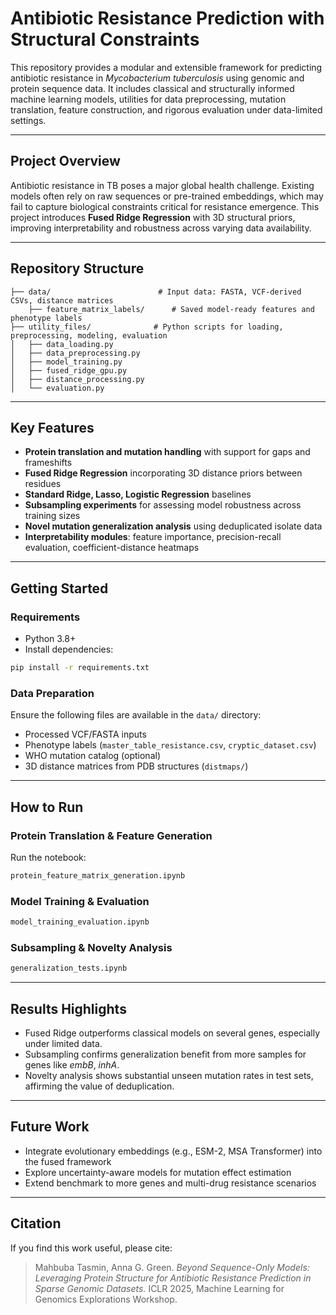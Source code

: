 

# Antibiotic Resistance Prediction with Structural Constraints

This repository provides a modular and extensible framework for predicting antibiotic resistance in *Mycobacterium tuberculosis* using genomic and protein sequence data. It includes classical and structurally informed machine learning models, utilities for data preprocessing, mutation translation, feature construction, and rigorous evaluation under data-limited settings.

---

## Project Overview

Antibiotic resistance in TB poses a major global health challenge. Existing models often rely on raw sequences or pre-trained embeddings, which may fail to capture biological constraints critical for resistance emergence. This project introduces **Fused Ridge Regression** with 3D structural priors, improving interpretability and robustness across varying data availability.

---

## Repository Structure

```
├── data/                        # Input data: FASTA, VCF-derived CSVs, distance matrices
    ├── feature_matrix_labels/      # Saved model-ready features and phenotype labels
├── utility_files/              # Python scripts for loading, preprocessing, modeling, evaluation
│   ├── data_loading.py
│   ├── data_preprocessing.py
│   ├── model_training.py
│   ├── fused_ridge_gpu.py
│   ├── distance_processing.py
│   └── evaluation.py

```

---

## Key Features

- **Protein translation and mutation handling** with support for gaps and frameshifts
- **Fused Ridge Regression** incorporating 3D distance priors between residues
- **Standard Ridge, Lasso, Logistic Regression** baselines
- **Subsampling experiments** for assessing model robustness across training sizes
- **Novel mutation generalization analysis** using deduplicated isolate data
- **Interpretability modules**: feature importance, precision-recall evaluation, coefficient-distance heatmaps

---

## Getting Started

### Requirements

- Python 3.8+
- Install dependencies:
```bash
pip install -r requirements.txt
```

### Data Preparation

Ensure the following files are available in the `data/` directory:
- Processed VCF/FASTA inputs
- Phenotype labels (`master_table_resistance.csv`, `cryptic_dataset.csv`)
- WHO mutation catalog (optional)
- 3D distance matrices from PDB structures (`distmaps/`)

---

## How to Run

### Protein Translation & Feature Generation
Run the notebook:
```bash
protein_feature_matrix_generation.ipynb
```

### Model Training & Evaluation
```bash
model_training_evaluation.ipynb
```

### Subsampling & Novelty Analysis
```bash
generalization_tests.ipynb
```

---

## Results Highlights

- Fused Ridge outperforms classical models on several genes, especially under limited data.
- Subsampling confirms generalization benefit from more samples for genes like *embB*, *inhA*.
- Novelty analysis shows substantial unseen mutation rates in test sets, affirming the value of deduplication.


<!-- ## Example Visualization

![Heatmap Example](results/example_heatmap.png) -->

---

## Future Work

- Integrate evolutionary embeddings (e.g., ESM-2, MSA Transformer) into the fused framework
- Explore uncertainty-aware models for mutation effect estimation
- Extend benchmark to more genes and multi-drug resistance scenarios

---

## Citation

If you find this work useful, please cite:

> Mahbuba Tasmin, Anna G. Green. *Beyond Sequence-Only Models: Leveraging Protein Structure for Antibiotic Resistance Prediction in Sparse Genomic Datasets.* ICLR 2025, Machine Learning for Genomics Explorations Workshop.

